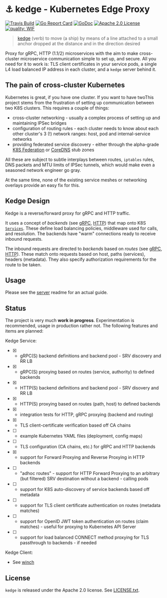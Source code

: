 # :anchor: kedge - Kubernetes Edge Proxy

[![Travis Build](https://travis-ci.org/mwitkow/kedge.svg?branch=master)](https://travis-ci.org/mwitkow/kedge)
[![Go Report Card](https://goreportcard.com/badge/github.com/mwitkow/kedge)](https://goreportcard.com/report/github.com/mwitkow/kedge)
[![GoDoc](http://img.shields.io/badge/GoDoc-Reference-blue.svg)](https://godoc.org/github.com/mwitkow/grpc-proxy)
[![Apache 2.0 License](https://img.shields.io/badge/License-Apache%202.0-blue.svg)](LICENSE)
[![quality: WIF](https://img.shields.io/badge/quality-WIP-red.svg)](#status)

 > [kedge](https://www.merriam-webster.com/dictionary/kedge) (verb) to move (a ship) by means of a line attached to a small anchor dropped at the distance and in the direction desired

Proxy for gRPC, HTTP (1.1/2) microservices with the aim to make cross-cluster
microservice communication simple to set up, and secure. All you need for it to work is: TLS client certificates in your service pods, a single L4 load balanced IP address in each cluster, and a `kedge` server behind it.

## The pain of cross-cluster Kubernetes

Kubernetes is great, if you have one cluster. If you want to have twoThis project stems from the frustration of setting up communication between two K8S clusters. This requires a couple of things:
 - cross-cluster networking - usually a complex process of setting up and maintaining IPSec bridges
 - configuration of routing rules - each cluster needs to know about each other cluster's 3 (!) network ranges: host, pod and internal-service networks
 - providing federated service discovery - either through the alpha-grade [K8S Federation](https://kubernetes.io/docs/concepts/cluster-administration/federation/) or [CoreDNS](https://github.com/coredns/coredns) stub zones

All these are subject to subtle interplays between routes, `iptables` rules, DNS packets and MTU limits of IPSec tunnels, which would make even a seasoned network engineer go gray.

At the same time, none of the existing service meshes or networking overlays provide an easy fix for this.

## Kedge Design

Kedge is a reverse/forward proxy for gRPC and HTTP traffic. 

It uses a concept of *backends* (see [gRPC](proto/kedge/config/grpc/backends/backend.proto), [HTTP](kedge/config/http/backends/backend.proto)) that map onto K8S [`Services`](https://kubernetes.io/docs/user-guide/services/). These define load balancing policies, middleware used for calls, and resolution. The backends have "warm" connections ready to receive inbound requests.

The inbound requests are directed to *backends* based on *routes* (see [gRPC](proto/kedge/config/grpc/routes/routes.proto), [HTTP](proto/kedge/config/grpc/routes/routes.proto)). These match onto requests based on host, paths (services), headers (metadata). They also specify authorization requirements for the route to be taken.

## Usage

Please see the [server](server/) readme for an actual guide.

## Status

The project is very much **work in progress**. Experimentation is recommended, usage in production rather not. The following features and items are planned:

Kedge Service:
 * [x] - gRPC(S) backend definitions and backend pool - SRV discovery and RR LB
 * [x] - gRPC(S) proxying based on routes (service, authority) to defined backends
 * [x] - HTTP(S) backend definitions and backend pool - SRV disovery and RR LB
 * [x] - HTTP(S) proxying based on routes (path, host) to defined backends
 * [x] - integration tests for HTTP, gRPC proxying (backend and routing)
 * [x] - TLS client-certificate verification based off CA chains
 * [ ] - example Kubernetes YAML files (deployment, config maps)
 * [ ] - TLS configuration (CA chains, etc.) for gRPC and HTTP backends 
 * [x] - support for Forward Proxying and Reverse Proxying in HTTP backends
 * [ ] - "adhoc routes" - support for HTTP Forward Proxying to an arbitrary (but filtered) SRV destination without a backend - calling pods
 * [ ] - support for K8S auto-discovery of service backends based off metadata
 * [ ] - support for TLS client certificate authentication on routes (metadata matches)
 * [ ] - support for OpenID JWT token authentication on routes (claim matches) - useful for proxying to Kubernetes API Server
 * [ ] - support for load balanced CONNECT method proxying for TLS passthrough to backends - if needed
 
Kedge Client:
 * See [winch](./winch/README.md) 

## License

`kedge` is released under the Apache 2.0 license. See [LICENSE.txt](LICENSE.txt).

